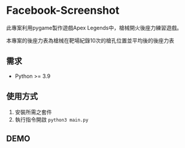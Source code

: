 # Facebook-Screenshot
此專案利用pygame製作遊戲Apex Legends中，槍械開火後座力練習遊戲。


本專案的後座力表為槍械在靶場紀錄10次的槍孔位置並平均後的後座力表

## 需求
- Python >= 3.9

## 使用方式

1. 安裝所需之套件
1. 執行指令開啟 ``` python3 main.py ```

## DEMO


